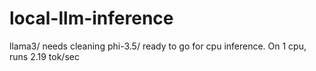 # local-llm-inference

llama3/ needs cleaning
phi-3.5/ ready to go for cpu inference. On 1 cpu, runs 2.19 tok/sec
